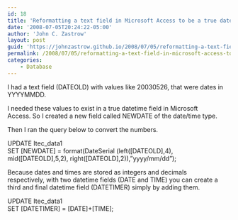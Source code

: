 ```yaml
---
id: 18
title: 'Reformatting a text field in Microsoft Access to be a true date'
date: '2008-07-05T20:24:22-05:00'
author: 'John C. Zastrow'
layout: post
guid: 'https://johnzastrow.github.io/2008/07/05/reformatting-a-text-field-in-microsoft-access-to-be-a-true-date/'
permalink: /2008/07/05/reformatting-a-text-field-in-microsoft-access-to-be-a-true-date/
categories:
    - Database
---
```


I had a text field (DATEOLD) with values like 20030526, that were dates in YYYYMMDD.

I needed these values to exist in a true datetime field in Microsoft  
Access. So I created a new field called NEWDATE of the date/time type.

Then I ran the query below to convert the numbers.

UPDATE Itec\_data1  
SET \[NEWDATE\] = format(DateSerial (left(\[DATEOLD\],4), mid(\[DATEOLD\],5,2), right(\[DATEOLD\],2)),”yyyy/mm/dd”);

Because dates and times are stored as integers and decimals  
respectively, with two datetime fields (DATE and TIME) you can create a  
third and final datetime field (DATETIMER) simply by adding them.

UPDATE Itec\_data1  
SET \[DATETIMER\] = \[DATE\]+\[TIME\];